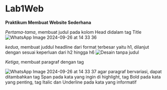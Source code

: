 # Lab1Web

<b>Praktikum Membuat Website Sederhana</b>

<i>Pertama-tama</i>, membuat judul pada kolom Head didalam tag Title
![WhatsApp Image 2024-09-26 at 14 33 36](https://github.com/user-attachments/assets/470c67cc-3d3f-47c1-8fad-9fe7d07bb92e)

<i>kedua</i>, membuat juddul headline dari format terbesar yaitu h1, dilanjut dengan sesuai keperluan dari h2 hingga h6 
![Desain tanpa judul](https://github.com/user-attachments/assets/acbc4dfc-ec90-49b9-81c8-098493161250)

<i>Ketiga</i>, membuat paragraf dengan tag <p>
![WhatsApp Image 2024-09-26 at 14 33 37](https://github.com/user-attachments/assets/42b196ea-dd10-425b-864c-340523baa989)
agar paragraf bervariasi, dapat ditambahkan tag Span pada kata yang ingin di highlight, tag Bold pada kata yang penting, tag Italic dan Underline pada kata yang informatif

